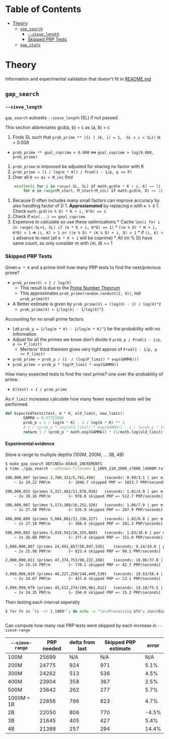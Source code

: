 # Table of Contents

- [Theory](#Theory)
  * [`gap_search`](#gap_search)
    * [`--sieve_length`](#sieve_length)
    * [Skipped PRP Tests](#skipped-prp-tests)
  * [`gap_stats`](#gap_stats)

# Theory

Information and experimental validation that doesn't fit in [README.md](README.md)

## `gap_search`

### `--sieve_length`

`gap_search` autosets `--sieve_length` (SL) if not passed.

This section abbreviates gcd(a, b) = c as (a, b) = c

1. Finds SL such that `prob_prime ** |{i | (K, i) = 1, -SL < i < SL}|` is < 0.008
  * `prob_prime ** goal_coprime < 0.008` ⇔ `goal_coprime > log(0.008, prob_prime)`
1. `prob_prime` is improved be adjusted for sharing no factor with K
  1. `prob_prime ≈ (1 / log(m * K)) / Prod(1 - 1/p, p <= P)`
1. Over all `0 <= mi < M_inc` find
  ```python
      min(len(i for i in range(-SL, SL) if math.gcd(m * K + i, K) == 1)
          for m in range(M_start, M_start+M_inc) if math.gcd(m, D) == 1)
  ```
  1. Because D often includes many small factors can improve accuracy by also handling factor of D
    1. **Approxiamated** by replacing `m` with `m % D`
    1. Check `math.gcd((m % D) * K + i, K*D) == 1`
1. Check if `min(...) >= goal_coprime`
  1. Expensive to calculate so use these optimizations
    * Cache `len(i for i in range(-SL+1, SL) if (m * K + i, K*D) == 1)`
    * `((m % D) * K + i, K*D) > 1` => `(i, K) > 1 or ((m % D) * (K % D) + i, D) > 1`
    * if `(i, K) > 1` advance to next (all `m * K + i` will be coprime)
    * All (m % D) have same count, so only consider m with (m, d) == 1

### Skipped PRP Tests

Given `m * K` and a prime limit how many PRP tests to find the next/previous prime?

* `prob_prime(X) ≈ 1 / log(X)`
  * This result is due to the [Prime Number Theorum](https://en.wikipedia.org/wiki/Prime_number_theorem)
  * This approximates `prob_prime(random.randint(2, X))`, not `prob_prime(X)`
* A Better estimate is given by `prob_prime(X) ≈ (log(X) - 1) / log(X)^2`
  * `prob_prime(X) ≈ 1/log(X) - 1/log(X)^2`

Accounting for no small prime factors

* Let `prob_p = 1/log(m * K) - 1/log(m * K)^2` be the probability with no information
* Adjust for all the primes we know don't divide it `prob_p / Prod(1 - 1/p, p <= P_limit)`
  * Mertens' third theorem gives very tight approx of `Prod(1 - 1/p, p <= P_limit)`
* `prob_prime ≈ prob_p / (1  / (log(P_limit) * exp(GAMMA)))`
* `prob_prime ≈ prob_p * log(P_limit * exp(GAMMA))`

How many expected tests to find the next prime? one over the probability of prime.

* `E(test) = 1 / prob_prime`

As `P_limit` increases calculate how many fewer expected tests will be performed.

```python
def ExpectedTests(test, m * K, old_limit, new_limit):
        GAMMA = 0.57721566
        prob_p = 1 / log(m * K) - 1 / log(m * K) ** 2
        # 1 / (prob_p * log(old_limit) * exp(GAMMA)) - 1 / (prob_p * log(new_limit) * exp(GAMMA)
        return 1 / (prob_p * math.exp(GAMMA)) * (1/math.log(old_limit) - 1/math.log(new_limit))
```

#### Experimental evidence

Sieve a range to multiple depths (100M, 200M, ... 3B, 4B)

```bash
$ make gap_search DEFINES=-DSAVE_INCREMENTS
$ time ./gap_search --unknown-filename 1_1009_210_2000_s7000_l4000M.txt --save-unknowns

100,000,007 (primes 2,760,321/5,761,456)	(seconds: 0.99/3.1 | per m: 0.0067)
	~ 2x 29.22 PRP/m		(~ 1046.7 skipped PRP => 1013.7 PRP/seconds)

200,000,033 (primes 5,317,482/11,078,938)	(seconds: 1.81/4.9 | per m: 0.011)
	~ 2x 28.16 PRP/m		(~ 970.8 skipped PRP => 512.7 PRP/seconds)

300,000,007 (primes 5,173,388/16,252,326)	(seconds: 1.86/7.0 | per m: 0.015)
	~ 2x 27.58 PRP/m		(~ 535.9 skipped PRP => 287.9 PRP/seconds)

400,000,009 (primes 5,084,001/21,336,327)	(seconds: 1.82/8.8 | per m: 0.019)
	~ 2x 27.18 PRP/m		(~ 366.9 skipped PRP => 201.3 PRP/seconds)

500,000,003 (primes 5,019,541/26,355,868)	(seconds: 1.83/10.6 | per m: 0.023)
	~ 2x 26.88 PRP/m		(~ 277.4 skipped PRP => 151.9 PRP/seconds)

1,000,000,007 (primes 24,491,667/50,847,535)	(seconds: 9.14/19.8 | per m: 0.043)
	~ 2x 25.98 PRP/m		(~ 823.4 skipped PRP => 90.1 PRP/seconds)

2,000,000,011 (primes 47,374,753/98,222,288)	(seconds: 18.06/37.8 | per m: 0.083)
	~ 2x 25.14 PRP/m		(~ 770.1 skipped PRP => 42.7 PRP/seconds)

3,000,000,019 (primes 46,227,250/144,449,538)	(seconds: 18.53/56.4 | per m: 0.12)
	~ 2x 24.67 PRP/m		(~ 427.8 skipped PRP => 23.1 PRP/seconds)

3,999,999,979 (primes 45,512,274/189,961,812)	(seconds: 19.18/75.5 | per m: 0.16)
	~ 2x 24.35 PRP/m		(~ 294.0 skipped PRP => 15.3 PRP/seconds)
```

Then testing each interval seperatly

```bash
$ for fn in `ls -tr 1_1009*`; do echo -e "\n\nProcessing $fn"; /usr/bin/time -f "\nReal\t%E" ./gap_test --run-prp --unknown-filename "$fn" -qq; done



```

Can compute how many real PRP tests were skipped by each increase in `--sieve-range`

| `--sieve-range` | PRP needed | delta from last | Skipped PRP estimate | error |
|-----------------|------------|-----------------|----------------------|-------|
| 100M            | 25699      | N/A             | N/A                  | N/A   |
| 200M            | 24775      | 924             | 971                  |  5.1% |
| 300M            | 24262      | 513             | 536                  |  4.5% |
| 400M            | 23904      | 358             | 367                  |  2.5% |
| 500M            | 23642      | 262             | 277                  |  5.7% |
| 1000M = 1B      | 22856      | 786             | 823                  |  4.7% |
| 2B              | 22050      | 806             | 770                  | -4.5% |
| 3B              | 21645      | 405             | 427                  |  5.4% |
| 4B              | 21388      | 257             | 294                  | 14.4% |

